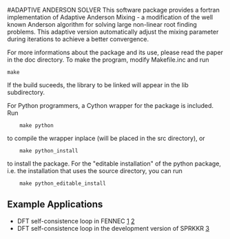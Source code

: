 #ADAPTIVE ANDERSON SOLVER
This software package provides a fortran implementation of
Adaptive Anderson Mixing - a modification of the well known
Anderson algorithm for solving large non-linear root finding
problems.
This adaptive version automatically adjust the mixing parameter
during iterations to achieve a better convergence.

For more informations about the package and its use, please read the paper
in the doc directory. To make the program, modify Makefile.inc
and run

    make

If the build suceeds, the library to be linked will appear in the lib subdirectory.

For Python programmers, a Cython wrapper for the package is included.
Run

		make python

to compile the wrapper inplace (will be placed in the src directory), or

		make python_install

to install the package. For the "editable installation" of the python package,
i.e. the installation that uses the source directory, you can run

		make python_editable_install

## Example Applications

- DFT self-consistence loop in FENNEC [1](https://www.sciencedirect.com/science/article/abs/pii/S0378475416301173) [2](https://dspace5.zcu.cz/bitstream/11025/37042/2/Novak_Vackar_Cimrman_Evaluating%20Hellmann.pdf)
- DFT self-consistence loop in the development version of SPRKKR [3](https://www.ebert.cup.uni-muenchen.de/old/index.php?option=com_content&view=article&id=8&catid=4&Itemid=7&lang=en)
